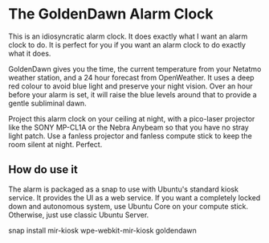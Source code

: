 # The GoldenDawn Alarm Clock

This is an idiosyncratic alarm clock. It does exactly what I want an alarm
clock to do. It is perfect for you if you want an alarm clock to do exactly
what it does.

GoldenDawn gives you the time, the current temperature from your Netatmo
weather station, and a 24 hour forecast from OpenWeather. It uses a deep red
colour to avoid blue light and preserve your night vision. Over an hour
before your alarm is set, it will raise the blue levels around that to
provide a gentle subliminal dawn.

Project this alarm clock on your ceiling at night, with a pico-laser
projector like the SONY MP-CL1A or the Nebra Anybeam so that you have no
stray light patch. Use a fanless projector and fanless compute stick to keep
the room silent at night. Perfect.

## How do use it

The alarm is packaged as a snap to use with Ubuntu's standard kiosk service.
It provides the UI as a web service. If you want a completely locked down
and autonomous system, use Ubuntu Core on your compute stick. Otherwise,
just use classic Ubuntu Server.


snap install mir-kiosk wpe-webkit-mir-kiosk goldendawn

